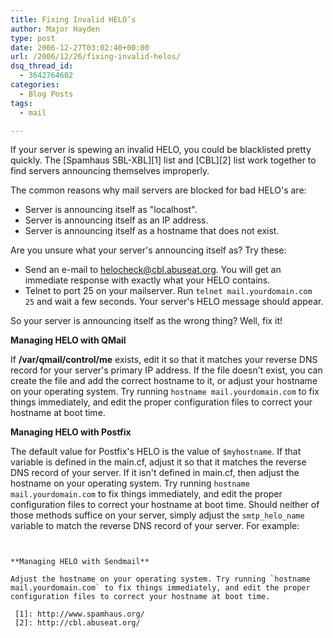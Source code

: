 ```yaml
---
title: Fixing Invalid HELO’s
author: Major Hayden
type: post
date: 2006-12-27T03:02:40+00:00
url: /2006/12/26/fixing-invalid-helos/
dsq_thread_id:
  - 3642764602
categories:
  - Blog Posts
tags:
  - mail

---
```

If your server is spewing an invalid HELO, you could be blacklisted pretty quickly. The [Spamhaus SBL-XBL][1] list and [CBL][2] list work together to find servers announcing themselves improperly.

The common reasons why mail servers are blocked for bad HELO's are:

  * Server is announcing itself as "localhost".
  * Server is announcing itself as an IP address.
  * Server is announcing itself as a hostname that does not exist.

Are you unsure what your server's announcing itself as? Try these:

  * Send an e-mail to helocheck@cbl.abuseat.org. You will get an immediate response with exactly what your HELO contains.
  * Telnet to port 25 on your mailserver. Run `telnet mail.yourdomain.com 25` and wait a few seconds. Your server's HELO message should appear.

So your server is announcing itself as the wrong thing? Well, fix it!

**Managing HELO with QMail**

If **/var/qmail/control/me** exists, edit it so that it matches your reverse DNS record for your server's primary IP address. If the file doesn't exist, you can create the file and add the correct hostname to it, or adjust your hostname on your operating system. Try running `hostname mail.yourdomain.com` to fix things immediately, and edit the proper configuration files to correct your hostname at boot time.

**Managing HELO with Postfix**

The default value for Postfix's HELO is the value of `$myhostname`. If that variable is defined in the main.cf, adjust it so that it matches the reverse DNS record of your server. If it isn't defined in main.cf, then adjust the hostname on your operating system. Try running `hostname mail.yourdomain.com` to fix things immediately, and edit the proper configuration files to correct your hostname at boot time. Should neither of those methods suffice on your server, simply adjust the `smtp_helo_name` variable to match the reverse DNS record of your server. For example:

```


**Managing HELO with Sendmail**

Adjust the hostname on your operating system. Try running `hostname mail.yourdomain.com` to fix things immediately, and edit the proper configuration files to correct your hostname at boot time.

 [1]: http://www.spamhaus.org/
 [2]: http://cbl.abuseat.org/
